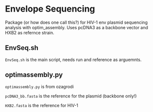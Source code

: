 # Envelope Sequencing
Package (or how does one call this?) for HIV-1 env plasmid sequencing analysis with optim_assembly. Uses pcDNA3 as a backbone vector and HXB2 as refernce strain. 

## EnvSeq.sh
`EnvSeq.sh` is the main script, needs run and reference as arguemnts.

## optimassembly.py
`optimassembly.py` is from ozagrodi

`pcDNA3_bb.fasta` is the reference for the plasmid (backbone only!)

`HXB2.fasta` is the reference for HIV-1
